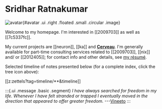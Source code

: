 # Sridhar Ratnakumar

![avatar](static/favicon.jpeg){#avatar .ui .right .floated .small .circular .image}

Welcome to my homepage. I'm interested in [[2009703]] as well as [[7c5337fc]]. 

My current projects are [[neuron]], [[ka]] and [**Cerveau**](https://www.cerveau.app/). I'm generally available for part-time consulting services related to [[2009703]], [[nix]] and/ or [[2012405]]; for contact info and other details, see [my résumé](./static/resume.pdf).

Selected timeline of notes presented below (for a complete index, click the tree icon above):

[[z:zettels?tag=timeline/**&timeline]]

:::{.ui .message .basic .segment}
*I have always searched for freedom in my life. Whenever I have felt stranded or trapped I eventually moved in the direction that appeared to offer greater freedom.* ---[Vineeto](http://actualfreedom.com.au/actualism/vineeto/vineeto.htm)
:::
